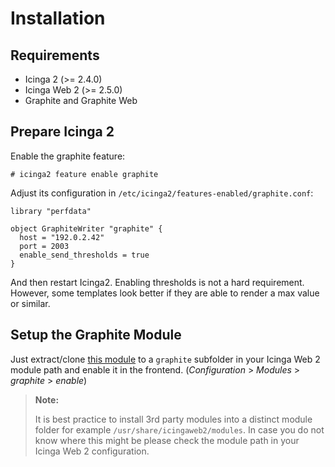 # <a id="Installation"></a>Installation

## Requirements

* Icinga 2 (>= 2.4.0)
* Icinga Web 2 (>= 2.5.0)
* Graphite and Graphite Web

## Prepare Icinga 2

Enable the graphite feature:

    # icinga2 feature enable graphite

Adjust its configuration in `/etc/icinga2/features-enabled/graphite.conf`:

```
library "perfdata"

object GraphiteWriter "graphite" {
  host = "192.0.2.42"
  port = 2003
  enable_send_thresholds = true
}
```

And then restart Icinga2. Enabling thresholds is not a hard requirement.
However, some templates look better if they are able to render a max
value or similar.

## Setup the Graphite Module

Just extract/clone [this module](https://github.com/Icinga/icingaweb2-module-graphite) to a `graphite` subfolder in your Icinga Web 2
module path and enable it in the frontend.
(*Configuration* > *Modules* > *graphite* > *enable*)

> **Note:**
>
> It is best practice to install 3rd party modules into a distinct module
> folder for example `/usr/share/icingaweb2/modules`. In case you do not
> know where this might be please check the module path in your Icinga Web 2
> configuration.

